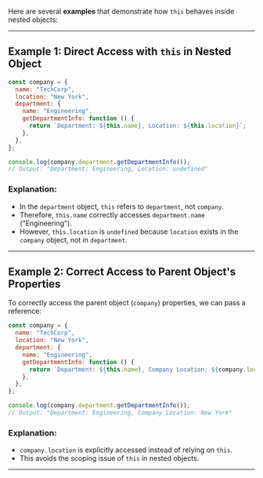 Here are several **examples** that demonstrate how `this` behaves inside nested objects:
***

## Example 1: Direct Access with `this` in Nested Object

```js
const company = {
  name: "TechCorp",
  location: "New York",
  department: {
    name: "Engineering",
    getDepartmentInfo: function () {
      return `Department: ${this.name}, Location: ${this.location}`;
    },
  },
};

console.log(company.department.getDepartmentInfo());
// Output: "Department: Engineering, Location: undefined"
```

### Explanation:
- In the `department` object, `this` refers to `department`, not `company`.
- Therefore, `this.name` correctly accesses `department.name` ("Engineering").
- However, `this.location` is `undefined` because `location` exists in the `company` object, not in `department`.
***

## Example 2: Correct Access to Parent Object's Properties

To correctly access the parent object (`company`) properties, we can pass a reference:

```js
const company = {
  name: "TechCorp",
  location: "New York",
  department: {
    name: "Engineering",
    getDepartmentInfo: function () {
      return `Department: ${this.name}, Company Location: ${company.location}`;
    },
  },
};

console.log(company.department.getDepartmentInfo());
// Output: "Department: Engineering, Company Location: New York"
```

### Explanation:
- `company.location` is explicitly accessed instead of relying on `this`.
- This avoids the scoping issue of `this` in nested objects.
***


